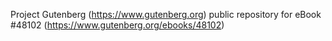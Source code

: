 Project Gutenberg (https://www.gutenberg.org) public repository for eBook #48102 (https://www.gutenberg.org/ebooks/48102)
